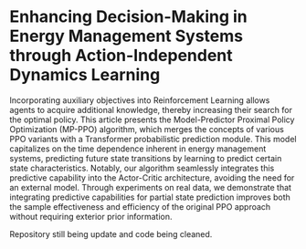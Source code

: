 # Enhancing Decision-Making in Energy Management Systems through Action-Independent Dynamics Learning


Incorporating auxiliary objectives into Reinforcement Learning allows agents to acquire additional knowledge, thereby increasing their search for the optimal policy. This article presents the Model-Predictor Proximal Policy Optimization (MP-PPO) algorithm, which merges the concepts of various PPO variants with a Transformer probabilistic prediction module. This model capitalizes on the time dependence inherent in energy management systems, predicting future state transitions by learning to predict certain state characteristics. Notably, our algorithm seamlessly integrates this predictive capability into the Actor-Critic architecture, avoiding the need for an external model. Through experiments on real data, we demonstrate that integrating predictive capabilities for partial state prediction improves both the sample effectiveness and efficiency of the original PPO approach without requiring exterior prior information.

Repository still being update and code being cleaned.